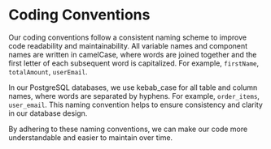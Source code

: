 # Coding Conventions

Our coding conventions follow a consistent naming scheme to improve code readability and maintainability. All variable names and component names are written in camelCase, where words are joined together and the first letter of each subsequent word is capitalized. For example, `firstName`, `totalAmount`, `userEmail`.

In our PostgreSQL databases, we use kebab_case for all table and column names, where words are separated by hyphens. For example, `order_items`, `user_email`. This naming convention helps to ensure consistency and clarity in our database design.

By adhering to these naming conventions, we can make our code more understandable and easier to maintain over time.
